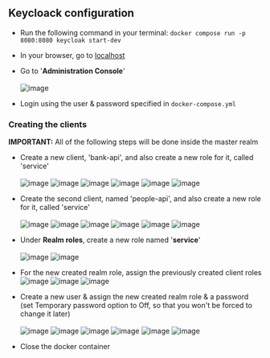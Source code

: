 ## Keycloack configuration

- Run the following command in your terminal: ```docker compose run -p 8080:8080 keycloak start-dev```
- In your browser, go to [localhost](http://localhost:8080)
- Go to '**Administration Console**'
<br /><br />
![image](https://user-images.githubusercontent.com/11256106/226291564-48573aca-2d21-41e0-bdd2-2f1518763fb4.png)

- Login using the user & password specified in ```docker-compose.yml```

### Creating the clients
**IMPORTANT:** All of the following steps will be done inside the master realm

- Create a new client, 'bank-api', and also create a new role for it, called 'service' <br /><br />
![image](https://user-images.githubusercontent.com/11256106/226293087-e4f80267-6826-4194-b959-f3fa1286ba92.png)
![image](https://user-images.githubusercontent.com/11256106/226293183-89974d79-4913-4fdd-ab24-6fa94ca2f74b.png)
![image](https://user-images.githubusercontent.com/11256106/227913281-bd1a2f5d-4518-4482-a84d-58bc8937a578.png)
![image](https://user-images.githubusercontent.com/11256106/227913610-0c6a9aae-bcc7-4533-bb60-c6008237bc43.png)
![image](https://user-images.githubusercontent.com/11256106/227913708-bd1d824b-2201-4701-ae20-2924f4cb1448.png)
![image](https://user-images.githubusercontent.com/11256106/227913788-1f795826-c75e-4ad1-b5b2-78444f9cfddd.png)


- Create the second client, named 'people-api', and also create a new role for it, called 'service' <br /><br />
![image](https://user-images.githubusercontent.com/11256106/226293894-0413bff0-52af-4b6c-b80e-579a5fa24cb7.png)
![image](https://user-images.githubusercontent.com/11256106/226293183-89974d79-4913-4fdd-ab24-6fa94ca2f74b.png)
![image](https://user-images.githubusercontent.com/11256106/227914321-739e7df3-9489-4a30-97fa-15ff737ff7f6.png)
![image](https://user-images.githubusercontent.com/11256106/227914529-bca19615-d5f0-43ea-91f1-084915b7da9f.png)
![image](https://user-images.githubusercontent.com/11256106/227914599-faf55329-f8e1-41cc-b21c-7369e7af055c.png)
![image](https://user-images.githubusercontent.com/11256106/227913788-1f795826-c75e-4ad1-b5b2-78444f9cfddd.png)

- Under **Realm roles**, create a new role named '**service**'<br /><br />
![image](https://user-images.githubusercontent.com/11256106/226295008-9b9c5c33-eee3-4885-a504-dbc2f948647f.png)
![image](https://user-images.githubusercontent.com/11256106/226295105-8874e92b-7de4-4761-8eb6-e5401696e7a5.png)

- For the new created realm role, assign the previously created client roles
![image](https://user-images.githubusercontent.com/11256106/227915125-2b91a231-6726-4364-83b1-21502f7c0ac6.png)
![image](https://user-images.githubusercontent.com/11256106/227915281-790fce19-6f17-4b79-8fdd-cfb0051d9336.png)
![image](https://user-images.githubusercontent.com/11256106/227915618-a2da0ae6-7a05-4726-a3f0-1877acd70b33.png)

- Create a new user & assign the new created realm role & a password (set Temporary password option to Off, so that you won't be forced to change it later)<br /><br />
![image](https://user-images.githubusercontent.com/11256106/226295952-7bbb348a-f1fe-489b-b75e-7db01362ca20.png)
![image](https://user-images.githubusercontent.com/11256106/226296664-6a20e3ae-e0c1-4134-8d42-58ce3f021788.png)
![image](https://user-images.githubusercontent.com/11256106/226296880-24faed6a-3e68-42b6-8546-45bcb5a9412d.png)
![image](https://user-images.githubusercontent.com/11256106/226986797-c37ea628-03b5-425e-a302-972e9e548b13.png)
![image](https://user-images.githubusercontent.com/11256106/226986998-af13a8a8-eb72-4d56-ab34-237027745001.png)
![image](https://user-images.githubusercontent.com/11256106/226987185-9fd928f9-63e7-4d23-b59c-db5fb334f138.png)

- Close the docker container
